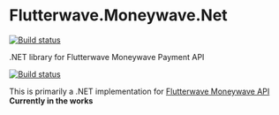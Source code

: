 # Flutterwave.Moneywave.Net

[![Build status](https://ci.appveyor.com/api/projects/status/kjp93dhv2vmwcgp5?svg=true)](https://ci.appveyor.com/project/okezieokpara/flutterwave-moneywave-net)

.NET library for Flutterwave Moneywave Payment API

[![Build status](https://ci.appveyor.com/api/projects/status/kjp93dhv2vmwcgp5?svg=true)](https://ci.appveyor.com/project/okezieokpara/flutterwave-moneywave-net)

This is primarily a .NET implementation for [Flutterwave Moneywave API](https://moneywave.flutterwave.com/api) __Currently in the works__
